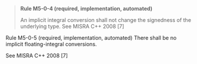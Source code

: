 > **Rule M5-0-4 (required, implementation, automated)**
>
> An implicit integral conversion shall not change the signedness of
> the underlying type.
> See MISRA C++ 2008 [7]

Rule M5-0-5 (required, implementation, automated) There
shall be no implicit floating-integral conversions.

See MISRA C++ 2008 [7]
